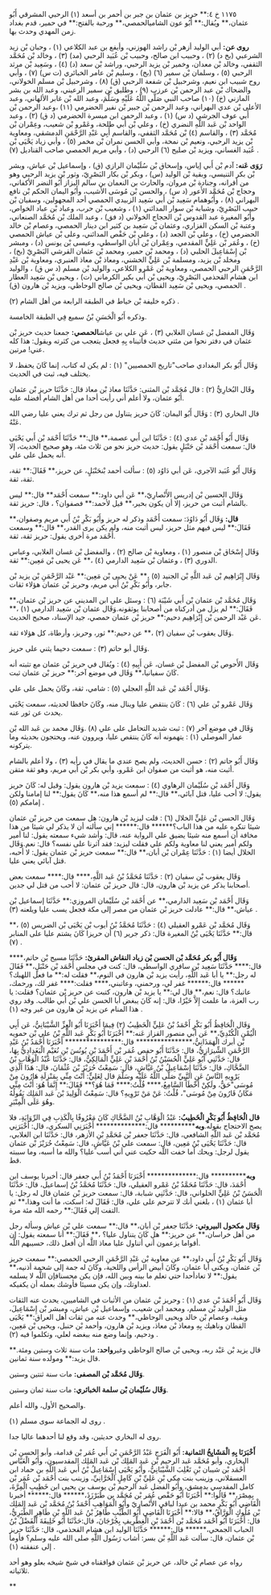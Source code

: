 ١١٧٥ خ ٤:** حريز بن عثمان بن جبر بن أحمر بن أسعد (١) الرحبي المشرقي أَبُو عثمان،** ويُقال:** أَبُو عون الشاميالحمصي،** ورحبة بالفتح:** في حمير، قدم بغداد زمن المهدي وحدث بها.

**روى عن:** أبي الوليد أزهر بْن راشد الهوزني، وأيفع بن عبد الكلاعي (١) ، وحبان بْن زيد الشرعبي (بخ د) (٢) ، وحبيب ابن صالح، وحبيب بْن عُبَيد الرحبي (مد) (٣) ، وخالد بْن مُحَمَّد الثقفي، وخالد بْن معدان، وخمير بْن يزيد الرحبي، وراشد بْن سعد (د) (٤) ، وسَعِيد بْن مرثد الرحبي (٥) ، وسلمان بْن سمير (٦) (بخ) ، وسليم بْن عامر الخبائري (ت س) (٧) ، وأبي روح شبيب ابن نعيم، وشرحبيل بْن شفعة الرحبي (ق) (٨) ، وشرحبيل بْن مسلم الخولاني، والضحاك بْن عبد الرحمن بْن عرزب (٩) ، وطليق بْن سمير الرعيني، وعبد الله بن بشر المازني (خ) (١٠) صاحب النبي صَلَّى اللَّهُ عَلَيْهِ وسَلَّمَ، وعبد الله بْن غابر الألهاني، وعبد الأعلى بْن عدي البهراني، وعبد الرحمن بْن جبير بْن نفير الحضرمي (١١) ،وعبد الرحمن بْن أَبي عوف الجرشي (د س) (١) ، وعبد الرحمن ابن ميسرة الحضرمي (د ق) (٢) ، وعبد الواحد بْن عَبد اللَّهِ النضري (خ) ، وعلي بْن أَبي طلحة، وعَمْرو بْن شعيب، وعِمْران بْن مُحَمَّد (٣) ، والقاسم (٤) بْن مُحَمَّد الثقفي، والقاسم أَبِي عَبْدِ الرَّحْمَنِ الدمشقي، ومعاوية بْن يزيد الرحبي، ونعيم بْن نمحة، وأبي الحسن نمران بْن مخمر (٥) ، وأبي زياد يَحْيَى بْن عُبَيد الغساني، ويزيد بْن صليح (٦) الرحبي (د) ، وأبي مريم الحمصي صاحب القناديل (٧) .

**رَوَى عَنه:** آدم بْن أَبي إياس، وإسحاق بْن سُلَيْمان الرازي (ق) ، وإسماعيل بْن عياش، وبشر بْن بكر التنيسي، وبقية بْن الوليد (س) ، وبكر بْن بكار البَصْرِيّ، وثور بْن يزيد الرحبي وهو من أقرانه، وجنادة بْن مروان، والحارث بن النعمان بن سالم البزاز أَبُو النضر الأكفاني، وحجاج بْن مُحَمَّد الأَعور (د س) ، والحسن بْن مُوسَى الأشيب، وأَبُو اليمان الحكم بْن نافع البهراني (٨) ، وأَبُوهمام سَعِيد بْن أَبي سَعِيد الزبيدي الحمصي أحد المجهولين، وسفيان بْن حبيب البَصْرِيّ، وشبابة بْن سوار المدائني (١) ، وشعيب بْن حرب، وعباد بْن عباد الخواص، وأَبُو المغيرة عبد القدوس بْن الحجاج الخولاني (د فق) ، وعبد الملك بْن مُحَمَّد الصنعاني، وعتبة بْن السكن الفزاري، وعثمان بْن سَعِيد بن كثير ابن دينار الحمصي، وعصام بْن خالد الحضرمي (خ) ، وعلي بْن الجعد (د) ، وعلي بْن حَفْص المدائني، وعلى بْن عياش الحمصي (خ) ، وعُمَر بْن عَلِيٍّ المقدمي، وعِمْران بْن أبان الواسطي، وعيسى بْن يونس (د) ، ومبشر بْن إِسْمَاعِيلَ الحلبي (د) ، ومحمد بْن حمير، ومحمد بْن عثمان القرشي البَصْرِيّ (بخ) ، ومخلد بْن يزيد، ومسلمة بْن عَلِيٍّ الخشني، ومعاذ بْن معاذ العنبري، ومعاوية بْن عَبْدِ الرَّحْمَنِ الرحبي الحمصي، ومعاوية بْن عَمْرو الكلاعي، والوليد بْن مسلم (د س ق) ، والوليد ابن هشام القحذمي البَصْرِيّ، ويحيى بْن أَبي بكير الكرماني (ت) ، ويحيى بْن سَعِيد العطار الحمصي، ويحيى بْن سَعِيد القطان، ويحيى بْن صالح الوحاظي، ويزيد بْن هارون (ق) .

ذكره خليفة بْن خياط في الطبقة الرابعة من أهل الشام (٢) .

وذكره أَبُو الْحَسَنِ بْنُ سميع فِي الطبقة الخامسة.

وَقَال المفضل بْن غسان الغلابي (٣) ، عَن علي بن عياش**الحمصي:** جمعنا حديث حريز بْن عثمان في دفتر نحوا من مئتي حديث فأتيناه بِهِ فجعل يتعجب من كثرته ويقول: هذا كله عني! مرتين.

وَقَال أَبُو بكر البغدادي صاحب"تاريخ الحمصيين" (١) : لم يكن له كتاب، إنما كَانَ يحفظ، لا يختلف فيه، ثبت في الحديث.

وقَال البُخارِيُّ (٢) : قال مُحَمَّد بْن المثنى: حَدَّثَنَا معاذ بْن معاذ قال: حَدَّثَنَا حريز بْن عثمان أَبُو عثمان، ولا أعلم أني رأيت أحدا من أهل الشام أفضله عليه.

قال البخاري (٣) : وَقَال أَبُو اليمان: كَانَ حريز يتناول من رجل ثم ترك يعني عليا رضي الله عَنْهُ.

وَقَال أَبُو أَحْمَد بْن عدي (٤) : حَدَّثَنَا ابن أَبي عصمة،** قال:** حَدَّثَنَا أَحْمَد بْن أَبي يَحْيَى قال: سمعت أَحْمَد بْن حَنْبَلٍ يقول: حديث حريز نحو من ثلاث مئة، وهو صحيح الحديث، إلا أنه يحمل على علي.

وَقَال أَبُو عُبَيد الآجري، عَن أبي دَاوُد (٥) : سألت أحمد بْنحَنْبَلٍ، عن حريز،** فَقَالَ:** ثقة، ثقة، ثقة.

وَقَال الحسين بْن إدريس الأَنْصارِيّ،** عَن أبي داود:** سمعت أَحْمَد** قال:** ليس بالشام أثبت من حريز، إلا أن يكون بحير،** قيل لأحمد:** فصفوان؟ ، قال: حريز ثقة.

**قال:** وَقَال أَبُو دَاوُدَ: سمعت أَحْمَد وذكر له حريز وأَبُو بَكْرِ بْنُ أَبي مريم وصفوان،** فَقَالَ:** ليس فيهم مثل حريز، ليس أثبت منه، ولم يكن يرى القدر،** قال:** وسمعت أَحْمَد مرة أخرى يقول: حريز ثقة، ثقة.

وَقَال إِسْحَاق بْن منصور (١) ، ومعاوية بْن صالح (٢) ، والمفضل بْن غسان الغلابي، وعباس الدوري (٣) ، وعثمان بْن سَعِيد الدارمي (٤) ،** عَن يحيى بْن مَعِين:** ثقة.

وَقَال إِبْرَاهِيم بْن عَبد اللَّهِ بْن الجنيد (٥) ،** عَنْ يحيى بْن مَعِين:** عَبْد الرَّحْمَنِ بْن يزيد بْن جابر، وأَبُو بَكْرِ بْنُ أَبي مريم، وحريز بْن عثمان هؤلاء ثقات.

وَقَال مُحَمَّد بْن عثمان بْن أَبي شَيْبَة (٦) : وسئل علي ابن المديني عن حريز بْن عثمان،** فَقَالَ:** لم يزل من أدركناه من أصحابنا يوثقونه.وَقَال عثمان بْن سَعِيد الدارمي (١) ،** عَن عَبْد الرحمن بْن إِبْرَاهِيم دحيم:** حريز بْن عثمان حمصي، جيد الإسناد، صحيح الحديث.

وَقَال يعقوب بْن سفيان (٢) ،** عن دحيم:** ثور، وحريز، وأرطاة، كل هؤلاء ثقة.

وَقَال أبو حاتم (٣) : سمعت دحيما يثني على حريز.

وَقَال الأَحوص بْن المفضل بْن غسان، عَن أَبِيهِ (٤) : ويُقال في حريز بْن عثمان مع تثبته أنه كَانَ سفيانيا،** وَقَال في موضع آخر:** حريز بْن عثمان ثبت.

وَقَال أَحْمَد بْن عَبد اللَّهِ العجلي (٥) : شامي، ثقة، وكَانَ يحمل على علي.

وَقَال عَمْرو بْن علي (٦) : كَانَ ينتقص عليا وينال منه، وكَانَ حافظا لحديثه، سمعت يَحْيَى يحدث عن ثور عنه.

وَقَال في موضع آخر (٧) : ثبت شديد التحامل على علي (٨) .وَقَال محمد بن عَبد الله بْن عمار الموصلي (١) : يتهمونه أنه كَانَ ينتقص عليا، ويروون عنه، ويحتجون بحديثه وما يتركونه.

وَقَال أَبُو حاتم (٢) : حسن الحديث، ولم يصح عندي ما يقال في رأيه (٣) ، ولا أعلم بالشام أثبت منه، هو أثبت من صفوان ابن عَمْرو، وأبي بكر بْن أَبي مريم، وهو ثقة متقن.

وَقَال أَحْمَد بْن سُلَيْمان الرهاوي (٤) : سمعت يزيد بْن هارون يقول: وقيل له: كَانَ حريز يقول: لا أحب عليا، قتل آبائي،** قال:** لم أسمع هذا منه،** كَانَ يقول:** لنا إمامنا ولكن إمامكم (٥) .

وَقَال الحسن بْن عَلِيٍّ الخلال (٦) : قلت ليزيد بْن هارون: هل سمعت من حريز بْن عثمان شيئا تنكره عليه من هذا الباب؟****** قال:****** إني سألته أن لا يذكر لي شيئا من هذا مخافة أن أسمع منه شيئا يضيق علي الرواية عنه، قال: وأشد شيء سمعته يقول: لنا أمير ولكم أمير يعني لنا معاوية ولكم علي فقلت ليزيد: فقد آثرنا على نفسه؟ قال: نعم.وَقَال الخلال أيضا (١) : حَدَّثَنَا عِمْران بْن أبان،** قال:** سمعت حريز بْن عثمان يقول: لا أحبه، قتل آبائي يعني عليا.

وَقَال يعقوب بْن سفيان (٢) : حَدَّثَنَا مُحَمَّدُ بْنُ عَبد اللَّهِ،**** قال:**** سمعت بعض أصحابنا يذكر عن يزيد بْن هارون، قال: قال حريز بْن عثمان: لا أحب من قتل لي جدين.

وَقَال أَحْمَد بْن سَعِيد الدارمي،** عن أَحْمَد بْن سُلَيْمان المروزي:** حَدَّثَنَا إسماعيل بْن عياش،** قال:** عادلت حريز بْن عثمان من مصر إلى مكة فجعل يسب عليا ويلعنه (٣) .

وَقَال مُحَمَّد بْن عَمْرو العقيلي (٤) : حَدَّثَنَا مُحَمَّدُ بْنُ أيوب بْن يَحْيَى بْن الضريس (٥) ،** قال:** حَدَّثَنَا يَحْيَى بْنُ المغيرة قال: ذكر جرير (٦) أن حريزا كَانَ يشتم عليا على المنابر (٧) .

**وَقَال أَبُو بكر مُحَمَّد بْن الحسن بْن زياد النقاش المقرئ:** حَدَّثَنَا مسيح بْن حاتم،**** قال:**** حَدَّثَنَا سَعِيد بْن سافري الواسطي، قال: كنت في مجلس أَحْمَد بْن حَنْبَلٍ،** فَقَالَ له رجل:** يا أبا عَبد اللَّهِ، رأيت يزيد بْن هارون في النوم،** فقلت له:** ما فعل اللهبك؟****** قال:****** غفر لي، ورحمني، وعاتبني،**** فقلت:**** غفر لك، ورحمك، عاتبك؟ قال: نعم،** قال لي:** يا يزيد بْن هارون، كتبت عن حريز بْن عثمان؟ فقلت: يا رب العزة، ما علمت إِلاَّ خَيْرًا، قال: إنه كَانَ يبغض أبا الحسن علي بْن أَبي طالب. وقد روي هذا المنام عن يزيد بْن هارون من غير وجه (١) .

وَقَال الْحَافِظُ أَبُو بَكْرٍ أَحْمَدُ بْنُ عَلِيٍّ الْخَطِيبُ (٢) فِيمَا أَخْبَرَنَا أَبُو الْعِزِّ الشَّيْبَانِيُّ، عَن أَبِي الْيُمْنِ الْكُنْدِيِّ،** عَن أبي منصور القزاز عَنه:** أَخْبَرَنَا أَبُو بَكْرٍ عَبد اللَّهِ بْنُ علي بْن حمويه بْن أبرك الْهَمَذَانِيُّ،**************** قال:**************** أَخْبَرَنَا أَحْمَدُ بْنُ عَبْدِ الرَّحْمَنِ الشِّيرَازِيُّ، قال: حَدَّثَنَا أَبُو حفص عُمَر بْن أَحْمَدَ بْنِ يُونُسَ بْنِ نُعَيْمٍ الْبَغَدِادِيُّ بِهَا، قال: حَدَّثَنِي أَبُو عَلِيٍّ الْحُسَيْنُ بْنُ أَحْمَدَ بْنِ عَلِيٍّ الْمَالِكِيُّ، قال: حَدَّثَنَا عَبْدُ الْوَهَّابِ بْنُ الضَّحَّاكِ، قال: حَدَّثَنَا إِسْمَاعِيلُ بْنُ عَيَّاشٍ، قال: سَمِعْتُ حُرَيْزَ بْنَ عُثْمَانَ، قال: هَذَا الَّذِي يَرْوِيهِ النَّاسُ عَنِ النَّبِيِّ صَلَّى اللَّهُ عَلَيْه وسَلَّمَ قال لِعَلِيٍّ: أَنْتَ مِنِّي بِمَنْزِلَةِ هَارُونَ مِنْ مُوسَى"حَقٌّ، ولَكِنْ أَخْطَأَ السَّامِعُ،**** قُلْتُ:**** فَمَا هُوَ؟** فَقَالَ:** إِنَّمَا هُوَ: أَنْتَ مِنِّي مَكَانُ قَارُونَ مِنْ مُوسَى"، قُلْتُ: عَنْ مَنْ تَرْوِيهِ؟ قال: سَمِعْتُ الْوَلِيدَ بْنَ عَبد المَلِك يَقُولُهُ وهُوَ عَلَى الْمِنْبَرِ.

**قال الْحَافِظُ أَبُو بَكْرٍ الْخَطِيبُ:** عَبْدُ الْوَهَّابِ بْنُ الضَّحَّاكِ كَانَ مَعْرُوفًا بِالْكَذِبِ فِي الرِّوَايَةِ، فلا يصح الاحتجاج بقوله.**وبه************ قال:************** أَخْبَرَنِي السكري، قال: أَخْبَرَنِي مُحَمَّد بْن عَبد اللَّهِ الشافعي، قال: حَدَّثَنَا جعفر بْن مُحَمَّدِ بْنِ الأزهر، قال: حَدَّثَنَا ابن الغلابي، قال: حَدَّثَنَا يَحْيَى بْنُ مَعِين، قال: سمعت علي بْنُ عَيَّاشٍ، قال: سَمِعْتُ حُرَيْزَ بْن عثمان يقول لرجل: ويحك أما خفت اللَّه حكيت عني أني أسب عليا؟ والله ما أسبه، وما سببته قط.

**وبه************ قال:************** أَخْبَرَنَا أَحْمَدُ بْنُ أَبي جعفر قال: أخبرنا يوسف ابن أَحْمَدَ، قال: حَدَّثَنَا مُحَمَّدُ بْنُ عَمْرو العقيلي، قال: حَدَّثَنَا مُحَمَّدُ بْنُ إسماعيل، قال: حَدَّثَنَا الْحَسَنُ بْنُ عَلِيٍّ الحلواني، قال: حَدَّثَنِي شبابة، قال: سمعت حريز بْن عثمان قال له رجل: يا أبا عثمان (١) ، بلغني أنك لا تترحم على علي، قال: فَقَالَ له: اسكت، ما أنت وهذا،** ثم التفت إلي فَقَالَ:** رحمه الله مئة مرة.

**وَقَال مكحول البيروتي:** حَدَّثَنَا جعفر بْن أبان،** قال:** سمعت علي بْن عياش وسأله رجل من أهل خراسان،** عن حريز:** هل كَانَ يتناول عليا؟ ،** فَقَالَ:** أنا سمعته يقول: إن أقواما يزعمون أني أتناول عليا معاذ اللَّه أن أفعل ذلك، حسيبهم اللَّه.

وَقَال أَبُو بَكْرِ بْنُ أَبي داود،** عن معاوية بْن عَبْدِ الرَّحْمَنِ الرحبي الحمصي:** سمعت حريز بْن عثمان، ويكنى أبا عثمان، وكَانَ أبيض الرأس واللحية، وكَانَ له جمة إلى شحمة أذنيه،** يقول:** لا تعادأحدا حتي تعلم ما بينه وبين الله، فإن يكن محسنافإن اللَّه لا يسلمه لعداوتك، وإن يكن مسيئا فأوشك بعمله أن يكفيكه.

وَقَال أَبُو أَحْمَدَ بْن عدي (١) : وحريز بْن عثمان من الأثبات في الشاميين، يحدث عنه الثقات مثل الوليد بْن مسلم، ومحمد ابن شعيب، وإسماعيل بْن عياش، ومبشر بْن إِسْمَاعِيلَ، وبقية، وعصام بْن خالد ويحيى الوحاظي،** وحدث عنه من ثقات أهل العراق:** يَحْيَى القطان وناهيك بِهِ ومعاذ بْن معاذ، ويزيد بْن هارون، وأحمد بْن حنبل، ويحيى بْن مَعِين، ودحيم، وإنما وضع منه ببغضه لعلي، وتكلموا فيه (٢) .

قال يزيد بْن عَبْد ربه، ويحيى بْن صالح الوحاظي وغير**واحد:** مات سنة ثلاث وستين ومئة.** قال يزيد:** ومولده سنة ثمانين.

**وَقَال مُحَمَّد بْن المصفى:** مات سنة ثنتين وستين.

**وَقَال سُلَيْمان بْن سلمة الخبائري:** مات سنة ثمان وستين.

والصحيح الأول، والله أعلم.

روى له الجماعة سوى مسلم (١) .

روى له البخاري حديثين، وقد وقع لنا أحدهما عاليا جدا.

**أَخْبَرَنَا بِهِ الْمَشَايِخُ الثمانية:** أَبُو الْفَرَجِ عَبْدُ الرَّحْمَنِ بْن أَبي عُمَر بْن قدامة، وأبو الحسن بْن البخاري، وأبو مُحَمَّد عَبد الرحيم بْن عَبد المَلِك بْن عَبد المَلِك المقدسيون، وأَبُو الْعَبَّاس أَحْمَد بْن شيبان بْنِ تَغْلِبَ الشَّيْبَانِيُّ، وأَبُو يَحْيَى إِسْمَاعِيلُ بْنُ أَبي عَبد اللَّهِ بن حماد ابن العسقلاني، وزينب بنت مكي بْنِ عَلِيِّ بْنِ كَامِلٍ الْحَرَّانِيِّ، وزينب بنت أَحْمَد بْن عُمَر بْن كامل المقدسي بدمشق، وأَبُو الفضل عَبد الرحيم بْن يوسف بن يحيى ابن خَطِيبِ الْمِرَّةَ، بِمِصْرَ،** قَالُوا:** أَخْبَرَنَا أَبُو حَفْص عُمَر بْن مُحَمَّد بن طَبَرْزَذَ،****** قال:****** أخبرنا الْقَاضِي أَبُو بَكْرٍ محمد بن عبدا لباقي الأَنْصارِيّ وأَبُو الْمَوَاهِبِ أَحْمَدُ بْنُ مُحَمَّد بْن عَبد المَلِك بْن مُلُوكٍ الْوَرَّاقُ،** قالا:** أَخْبَرَنَا الْقَاضِي أَبُو الطَّيِّبِ طَاهِرُ بْنُ عَبد اللَّهِ بْنِ طَاهِرٍ الطَّبَرِيُّ، قال: أَخْبَرَنَا أَبُو أَحْمَد مُحَمَّد بْن أَحْمَدَ بْنِ الْغِطْرِيفِ بِجُرْجَانَ، قال:حَدَّثَنَا أَبُو خَلِيفَةَ الْفَضْلُ بْنُ الحباب الجمحي،****** قال:****** حَدَّثَنَا الوليد ابن هشام القحذمي، قال: حَدَّثَنَا حريز بْن عثمان، قال: سألت عَبد اللَّهِ بْن بسر: أشاب رَسُول اللَّهِ صلى الله عليه وسلم؟ فأومأ إلى عنفقته (١) .

رواه عن عصام بْن خالد، عن حريز بْن عثمان فوافقناه في شيخ شيخه بعلو وهو أحد ثلاثياته.

**